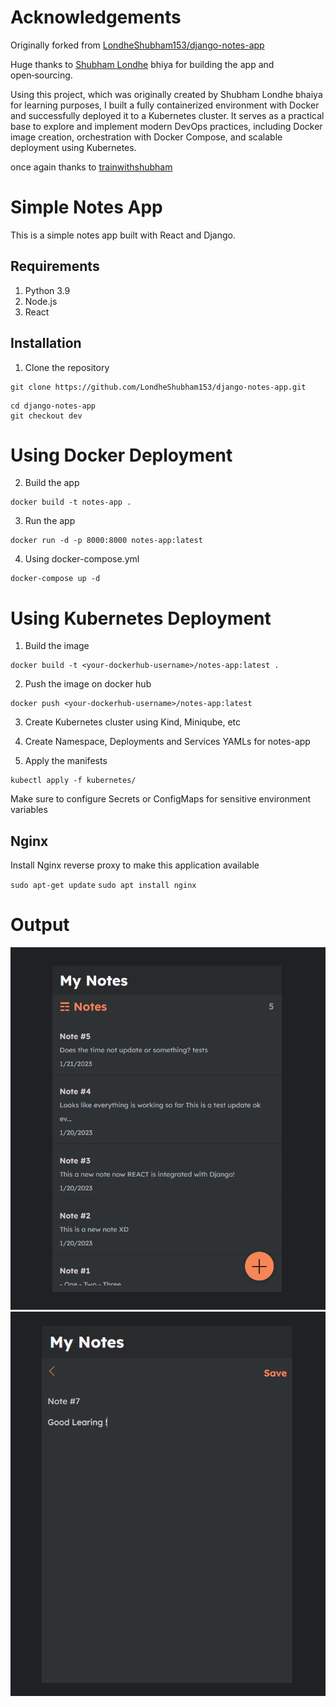 # Acknowledgements

Originally forked from [LondheShubham153/django-notes-app](https://github.com/LondheShubham153/django-notes-app)

Huge thanks to [Shubham Londhe](https://github.com/LondheShubham153?tab=repositories) bhiya for building the app and open‑sourcing.

Using this project, which was originally created by Shubham Londhe bhaiya for learning purposes, I built a fully containerized environment with Docker and successfully deployed it to a Kubernetes cluster. It serves as a practical base to explore and implement modern DevOps practices, including Docker image creation, orchestration with Docker Compose, and scalable deployment using Kubernetes.

once again thanks to [trainwithshubham](https://www.trainwithshubham.com/)

# Simple Notes App
This is a simple notes app built with React and Django.

## Requirements
1. Python 3.9
2. Node.js
3. React

## Installation
1. Clone the repository
```
git clone https://github.com/LondheShubham153/django-notes-app.git
```

```
cd django-notes-app
git checkout dev
```

# Using Docker Deployment

2. Build the app
```
docker build -t notes-app .
```

3. Run the app
```
docker run -d -p 8000:8000 notes-app:latest
```

4. Using docker-compose.yml
```
docker-compose up -d
```

# Using Kubernetes Deployment

1. Build the image
```
docker build -t <your-dockerhub-username>/notes-app:latest .
```

2. Push the image on docker hub
```
docker push <your-dockerhub-username>/notes-app:latest
```

3. Create Kubernetes cluster using Kind, Miniqube, etc
4. Create Namespace, Deployments and Services YAMLs for notes-app

4. Apply the manifests
```
kubectl apply -f kubernetes/
```

Make sure to configure Secrets or ConfigMaps for sensitive environment variables


## Nginx

Install Nginx reverse proxy to make this application available

`sudo apt-get update`
`sudo apt install nginx`

# Output

![Screenshot](https://github.com/DattaRahegaonkar/django-notes-app/blob/2231886c2a7299d4a8a4bdd8d8b20b5ddfa1b9c5/Screenshot%202025-06-30%20173614.png)
![Screenshot](https://github.com/DattaRahegaonkar/django-notes-app/blob/2231886c2a7299d4a8a4bdd8d8b20b5ddfa1b9c5/Screenshot%202025-06-30%20173700.png)
